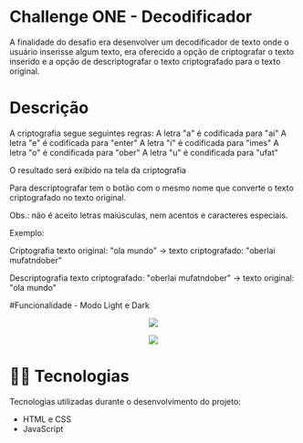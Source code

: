 # Challenge ONE - Decodificador

A finalidade do desafio era desenvolver um decodificador de texto onde o usuário inserisse algum texto, era oferecido a opção de criptografar o texto inserido e a opção de descriptografar o texto criptografado para o texto original.

# Descrição 

A criptografia segue seguintes regras:
A letra "a" é codificada para "ai"
A letra "e" é codificada para "enter"
A letra "i" é codificada para "imes"
A letra "o" é condificada para "ober"
A letra "u" é condificada para "ufat"

O resultado será exibido na tela da criptografia

Para descriptografar tem o botão com o mesmo nome que converte o texto criptografado no texto original.

Obs.: não é aceito letras maiúsculas, nem acentos e caracteres especiais.

Exemplo:

Criptografia
texto original: "ola mundo" -> texto criptografado: "oberlai mufatndober"

Descriptografia
texto criptografado: "oberlai mufatndober" -> texto original: "ola mundo"

#Funcionalidade - Modo Light e Dark

<p align="center" >
    <img src="./.github/layout-light.png">
</p>

<p align="center" >
    <img src="./.github/layout-dark.png">
</p>

# 👨‍💻 Tecnologias

Tecnologias utilizadas durante o desenvolvimento do projeto:

- HTML e CSS
- JavaScript




